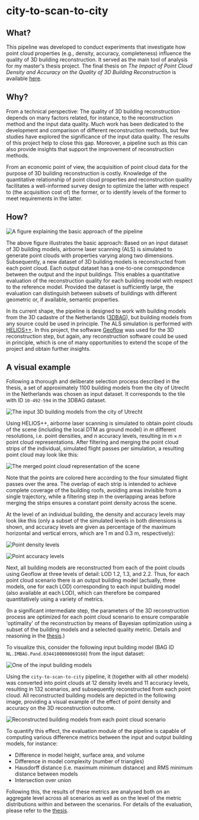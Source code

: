 # city-to-scan-to-city

## What?

This pipeline was developed to conduct experiments that investigate how point cloud properties (e.g., density, accuracy, completeness) influence the quality of 3D building reconstruction. It served as the main tool of analysis for my master's thesis project. The final thesis on *The Impact of Point Cloud Density and Accuracy on the Quality of 3D Building Reconstruction* is available [here](resources/Master's%20Thesis%20Florian%20Faltermeier%20v1.1.pdf).

## Why?

From a technical perspective: The quality of 3D building reconstruction depends on many factors related, for instance, to the reconstruction method and the input data quality. Much work has been dedicated to the development and comparison of different reconstruction methods, but few studies have explored the significance of the input data quality. The results of this project help to close this gap. Moreover, a pipeline such as this can also provide insights that support the improvement of reconstruction methods.

From an economic point of view, the acquisition of point cloud data for the purpose of 3D building reconstruction is costly. Knowledge of the quantitative relationship of point cloud properties and reconstruction quality facilitates a well-informed survey design to optimize the latter with respect to (the acquisition cost of) the former, or to identify levels of the former to meet requirements in the latter.

## How?

![A figure explaining the basic approach of the pipeline](resources/basic_idea_150dpi.png)

The above figure illustrates the basic approach: Based on an input dataset of 3D building models, airborne laser scanning (ALS) is simulated to generate point clouds with properties varying along two dimensions. Subsequently, a new dataset of 3D building models is reconstructed from each point cloud. Each output dataset has a one-to-one correspondence between the output and the input buildings. This enables a quantitative evaluation of the reconstruction quality for each building model with respect to the reference model. Provided the dataset is sufficiently large, the evaluation can distinguish between subsets of buildings with different geometric or, if available, semantic properties.

In its current shape, the pipeline is designed to work with building models from the 3D cadastre of the Netherlands ([3DBAG](https://3dbag.nl)), but building models from any source could be used in principle. The ALS simulation is performed with [HELIOS++](https://github.com/3dgeo-heidelberg/helios). In this project, the software [Geoflow](https://github.com/geoflow3d) was used for the 3D reconstruction step, but again, any reconstruction software could be used in principle, which is one of many opportunities to extend the scope of the project and obtain further insights.

## A visual example

Following a thorough and deliberate selection process described in the thesis, a set of approximately 1100 building models from the city of Utrecht in the Netherlands was chosen as input dataset. It corresponds to the tile with ID `10-492-594` in the 3DBAG dataset.

![The input 3D building models from the city of Utrecht](resources/input_city_model_10-492-594_0.45bright.png)

Using HELIOS++, airborne laser scanning is simulated to obtain point clouds of the scene (including the local DTM as ground model) in $m$ different resolutions, i.e. point densities, and $n$ accuracy levels, resulting in $m \times n$ point cloud representations. After filtering and merging the point cloud strips of the individual, simulated flight passes per simulation, a resulting point cloud may look like this:

![The merged point cloud representation of the scene](resources/point_cloud_merged.png)

Note that the points are colored here according to the four simulated flight passes over the area. The overlap of each strip is intended to achieve complete coverage of the building roofs, avoiding areas invisible from a single trajectory, while a filtering step in the overlapping areas before merging the strips ensures a constant point density across the scene.

At the level of an individual building, the density and accuracy levels may look like this (only a subset of the simulated levels in both dimensions is shown, and accuracy levels are given as percentage of the maximum horizontal and vertical errors, which are 1 m and 0.3 m, respectively):

![Point density levels](resources/point_density_levels.png)

![Point accuracy levels](resources/point_error_levels.png)

Next, all building models are reconstructed from each of the point clouds using Geoflow at three levels of detail: LOD 1.2, 1.3, and 2.2. Thus, for each point cloud scenario there is an output building model (actually, three models, one for each LOD) corresponding to each input building model (also available at each LOD), which can therefore be compared quantitatively using a variety of metrics.

(In a significant intermediate step, the parameters of the 3D reconstruction process are optimized for each point cloud scenario to ensure comparable 'optimality' of the reconstruction by means of Bayesian optimization using a subset of the building models and a selected quality metric. Details and reasoning in the [thesis](resources/Master's%20Thesis%20Florian%20Faltermeier%20v1.1.pdf).)

To visualize this, consider the following input building model (BAG ID `NL.IMBAG.Pand.0344100000069160`) from the input dataset:

![One of the input building models](resources/input_lod_22_NL.IMBAG.Pand.0344100000069160.png)

Using the `city-to-scan-to-city` pipeline, it (together with all other models) was converted into point clouds at 12 density levels and 11 accuracy levels, resulting in 132 scenarios, and subsequently reconstructed from each point cloud. All reconstructed building models are depicted in the following image, providing a visual example of the effect of point density and accuracy on the 3D reconstruction outcome.

![Reconstructed building models from each point cloud scenario](resources/models_3d_vis_12x11.png)

To quantify this effect, the evaluation module of the pipeline is capable of computing various difference metrics between the input and output building models, for instance:

- Difference in model height, surface area, and volume
- Difference in model complexity (number of triangles)
- Hausdorff distance (i.e. maximum minimum distance) and RMS minimum distance between models
- Intersection over union

 Following this, the results of these metrics are analysed both on an aggregate level across all scenarios as well as on the level of the metric distributions within and between the scenarios. For details of the evaluation, please refer to the [thesis](resources/Master's%20Thesis%20Florian%20Faltermeier%20v1.1.pdf).
